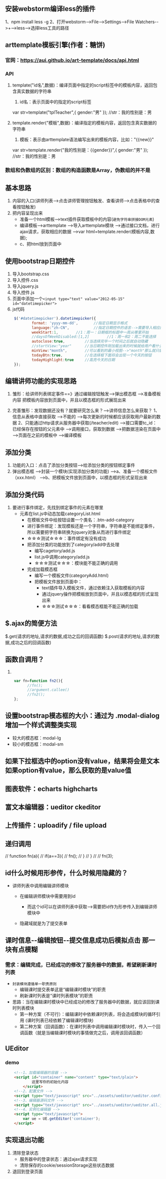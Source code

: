 ## 安装webstorm编译less的插件
1、npm install less -g
2、打开webstorm-->File-->Settings-->File Watchers-->+-->less-->选择less工具的路径


## arttemplate模板引擎(作者：糖饼)
### 官网：https://aui.github.io/art-template/docs/api.html
### API
1. template("id名",数据)：编译页面中指定的script标签中的模板内容，返回包含真实数据的字符串
    1. id名：表示页面中的指定的script标签
    <script id="tplTeacher" type="text/html">
        我的性别是：{{gender}}
    </script>

    var str=template("tplTeacher",{  gender:"男"  });
    //str：我的性别是：男

2. template.render("模板",数据)：编译指定的模板内容，返回包含真实数据的字符串
    1. 模板：表示由arttemplate语法编写出来的模板内容，比如："{{new}}"

    var str=template.render("我的性别是：{{gender}}",{  gender:"男"  });
    //str：我的性别是：男

### 数组和伪数组的区别：数组的构造函数是Array，伪数组的并不是


## 基本思路
1. 内容的入口(讲师列表-->点击讲师管理按钮触发、查看讲师-->点击表格中的查看按钮触发)
2. 把内容呈现出来
    + 准备一个html模板-->text插件获取模板中的内容(`避免字符串拼接DOM元素`)
    + 编译模板-->arttemplate
        -->导入arttemplate模块
        -->通过接口文档，进行ajax请求，获取相应的数据
        -->var html=template.render(模板内容,数据);
    + c、把html放到页面中


## 使用bootstrap日期控件
1. 导入bootstrap.css
2. 导入控件.css
3. 导入jquery.js
4. 导入控件.js
5. 页面中添加一个`<input type="text" value="2012-05-15" id="datetimepicker">`
6. js代码
```js
    $('#datetimepicker').datetimepicker({
            format: 'yyyy-mm-dd',       //指定日期显示格式
            language:"zh-CN",           //指定日期控件的语言-->需要导入相应的语言包
            weekStart:1,        //1：周一：日期框的标题中一周从哪里开始
            //daysOfWeekDisabled:[1,2]        //1：周一和2：周二不能选择
            autoclose:true,         //当选择完毕一个时间之后就自动隐藏
            //startView:"year"      //当日期控件刚加载出来的时候就给用户看什么界面？year-->12个月   month-->"30天"
            minView:"month",        //可以看到的最小视图-->"month"那么就只能选择到几号
            todayBtn:true,          //在选择框下面将会出现一个今天的按钮
            todayHighlight:true     //高亮今天的日期
    });
```


## 编辑讲师功能的实现思路
1. 雏形：给讲师列表绑定事件==》通过编辑按钮触发-->弹出模态框
						-->准备模板内容  把模板内容放到页面中，并且以模态框的形式展现出来

2. 完善雏形：发现数据还没有？就要研究怎么来？-->讲师信息怎么来获取？
						1、信息从表格中直接获取  -->不能的  -->每次更新的时候都应该获取用户最新的数据
						2、只能通过http请求从服务器中获取(/teacher/edit)
							-->接口需要tc_id：已经保存在按钮的父元素中
								-->调用接口，获取到数据
									-->把数据渲染在页面中  -->页面在之前的模板中  -->编译模板

## 添加分类
1. 功能的入口：点击了添加分类按钮-->给添加分类的按钮绑定事件
2. 弹出模态框
    -->封装一个模块(实现添加分类的功能)
        -->a、准备一个模板文件（xxx.html）
        -->b、把模板文件放到页面中，以模态框的形式呈现出来

## 添加分类代码
1. 要进行事件绑定，先找到绑定事件的元素在哪里
    + 元素在list.js中动态加载categoryList.html
        - 在模板文件中给按钮设置一个类名：.btn-add-category
        - 进行事件绑定：发现模板还是一个字符串，字符串是不能绑定事件，所以需要把字符串转换为jquery对象从而进行事件绑定
        - ☆☆☆测试☆☆☆：事件绑定有没有成功
        + 把添加分类的功能放到了category/add中去处理
            - 编写cagetory/add.js
            - list.js中调用category/add.js
            - ☆☆☆测试☆☆☆：模块能不能正确的调用
        + 完成加载模态框
            - 编写一个模板文件(categoryAdd.html)
            - 把模板文件放到页面中：
                - text插件导入模板文件，通过依赖注入获取模板的内容
                - 通过jquery操作把模板放到页面中，并且以模态框的形式呈现出来
                - ☆☆☆测试☆☆☆：看看模态框能不能正确的加载




## $.ajax的简便方法
$.get(请求的地址,请求的数据,成功之后的回调函数)
$.post(请求的地址,请求的数据,成功之后的回调函数)

## 函数自调用？
1.
```js
    var fn=function fn2(){
          //fn();
          //argument.callee()
          //fn2();
    };
```

## 设置bootstrap模态框的大小：通过为 .modal-dialog 增加一个样式调整类实现
+ 较大的模态框：modal-lg
+ 较小的模态框：modal-sm

## 如果下拉框选中的option没有value，结果将会是文本   如果option有value，那么获取的是value值

## 图表软件：echarts highcharts
## 富文本编辑器：ueditor ckeditor
## 上传插件：uploadify / file upload


## 递归调用
// function fn(a){
//     if(a==3){
//         fn();
//     }
// }
//
// fn(3);

## id什么时候用形参传，什么时候用隐藏的？
+ 讲师列表中调用编辑讲师模块
    + 在编辑讲师模块中需要用到id
        + 而这个id可以在讲师列表中获取-->需要把id作为形参传入到编辑讲师模块中

    + 隐藏域就是为了提交表单


## 课时信息--编辑按钮--提交信息成功后模拟点击 那一块有点模糊
### 需求：编辑完成，已经成功的修改了服务器中的数据，希望刷新课时列表
+ `封装模块遵循单一职责原则`
    + 编辑课时提交表单这是“编辑课时模块”的职责
    + 刷新课时列表是“课时列表模块”的职责
+ 思路：当在编辑课时模块中已经成功的修改了服务器中的数据，就应该回到课时列表模块
    - 第一种方案（不可行）：编辑课时中依赖课时列表，将会造成模块的循环引用
    (课时列表已经依赖了编辑课时模块)
    - 第二种方案（回调函数）：在课时列表中调用编辑课时模块时，传入一个回调函数（就是当编辑课时模块的事情做完之后，调用该回调函数）

## UEditor
### demo
```html
    <!--1、加载编辑器的容器 -->
    <script id="container" name="content" type="text/plain">
            这里写你的初始化内容
        </script>
    <!--2、配置文件 -->
    <script type="text/javascript" src="../assets/ueditor/ueditor.config.js"></script>
    <!--3、编辑器源码文件 -->
    <script type="text/javascript" src="../assets/ueditor/ueditor.all.js"></script>
    <!--4、实例化编辑器 -->
    <script type="text/javascript">
        var ue = UE.getEditor('container');
    </script>
```

## 实现退出功能
1. 清除登录状态
    + 服务器中的登录状态：通过ajax请求实现
    + 清除保存的cookie/sessionStorage这些状态数据
2. 退回到登录页面